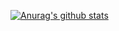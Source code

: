 [![Anurag's github stats](https://github-readme-stats.vercel.app/api?arthurseredaa=anuraghazra)](https://github.com/anuraghazra/github-readme-stats)
